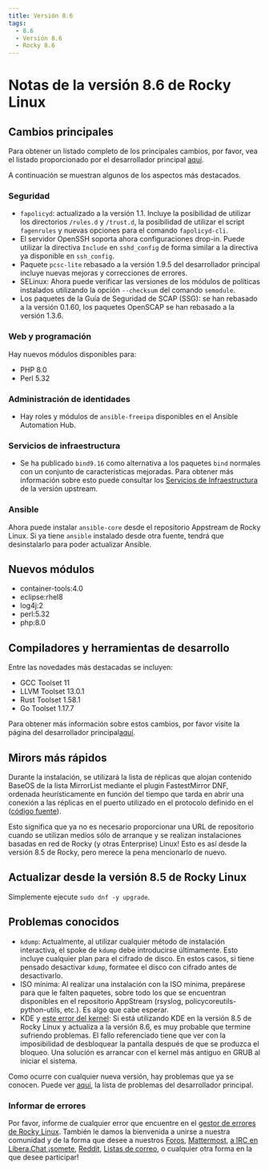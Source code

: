 ```yaml
---
title: Versión 8.6
tags:
  - 8.6
  - Versión 8.6
  - Rocky 8.6
---
```


# Notas de la versión 8.6 de Rocky Linux

## Cambios principales

Para obtener un listado completo de los principales cambios, por favor, vea el listado proporcionado por el desarrollador principal [aquí](https://access.redhat.com/documentation/en-us/red_hat_enterprise_linux/8/html/8.6_release_notes/overview#overview-major-changes).

A continuación se muestran algunos de los aspectos más destacados.

### Seguridad

 * `fapolicyd`: actualizado a la versión 1.1. Incluye la posibilidad de utilizar los directorios `/rules.d` y `/trust.d`, la posibilidad de utilizar el script `fagenrules` y nuevas opciones para el comando `fapolicyd-cli`.
 * El servidor OpenSSH soporta ahora configuraciones drop-in. Puede utilizar la directiva `Include` en `sshd_config` de forma similar a la directiva ya disponible en `ssh_config`.
 * Paquete `pcsc-lite` rebasado a la versión 1.9.5 del desarrollador principal incluye nuevas mejoras y correcciones de errores.
 * SELinux: Ahora puede verificar las versiones de los módulos de políticas instalados utilizando la opción `--checksum` del comando `semodule`.
 *  Los paquetes de la Guía de Seguridad de SCAP (SSG): se han rebasado a la versión 0.1.60, los paquetes OpenSCAP se han rebasado a la versión 1.3.6.

### Web y programación

Hay nuevos módulos disponibles para:

* PHP 8.0
* Perl 5.32

### Administración de identidades

* Hay roles y módulos de `ansible-freeipa` disponibles en el Ansible Automation Hub.

### Servicios de infraestructura

* Se ha publicado `bind9.16` como alternativa a los paquetes `bind` normales con un conjunto de características mejoradas. Para obtener más información sobre esto puede consultar los [Servicios de Infraestructura](https://access.redhat.com/documentation/en-us/red_hat_enterprise_linux/8/html-single/8.6_release_notes#enhancement_infrastructure-services) de la versión upstream.

### Ansible

Ahora puede instalar `ansible-core` desde el repositorio Appstream de Rocky Linux. Si ya tiene `ansible` instalado desde otra fuente, tendrá que desinstalarlo para poder actualizar Ansible.

## Nuevos módulos

* container-tools:4.0
* eclipse:rhel8
* log4j:2
* perl:5.32
* php:8.0

## Compiladores y herramientas de desarrollo

Entre las novedades más destacadas se incluyen:

* GCC Toolset 11
* LLVM Toolset 13.0.1
* Rust Toolset 1.58.1
* Go Toolset 1.17.7

Para obtener más información sobre estos cambios, por favor visite la página del desarrollador principal[aquí](https://access.redhat.com/documentation/en-us/red_hat_enterprise_linux/8/html/8.6_release_notes/new-features#enhancement_compilers-and-development-tools).

## Mirors más rápidos

Durante la instalación, se utilizará la lista de réplicas que alojan contenido BaseOS de la lista MirrorList mediante el plugin FastestMirror DNF, ordenada heurísticamente en función del tiempo que tarda en abrir una conexión a las réplicas en el puerto utilizado en el protocolo definido en el ([código fuente](https://github.com/rpm-software-management/yum-utils/blob/master/plugins/fastestmirror/fastestmirror.py)).

Esto significa que ya no es necesario proporcionar una URL de repositorio cuando se utilizan medios sólo de arranque y se realizan instalaciones basadas en red de Rocky (y otras Enterprise) Linux! Esto es así desde la versión 8.5 de Rocky, pero merece la pena mencionarlo de nuevo.

## Actualizar desde la versión 8.5 de Rocky Linux

Simplemente ejecute `sudo dnf -y upgrade`.

## Problemas conocidos

* `kdump`: Actualmente, al utilizar cualquier método de instalación interactiva, el spoke de `kdump` debe introducirse últimamente. Esto incluye cualquier plan para el cifrado de disco. En estos casos, si tiene pensado desactivar `kdump`, formatee el disco con cifrado antes de desactivarlo.
* ISO mínima: Al realizar una instalación con la ISO mínima, prepárese para que le falten paquetes, sobre todo los que se encuentran disponibles en el repositorio AppStream (rsyslog, policycoreutils-python-utils, etc.). Es algo que cabe esperar.
* KDE y [este error del kernel](https://bugzilla.redhat.com/show_bug.cgi?id=2082719): Si está utilizando KDE en la versión 8.5 de Rocky Linux y actualiza a la versión 8.6, es muy probable que termine sufriendo problemas. El fallo referenciado tiene que ver con la imposibilidad de desbloquear la pantalla después de que se produzca el bloqueo. Una solución es arrancar con el kernel más antiguo en GRUB al iniciar el sistema.

Como ocurre con cualquier nueva versión, hay problemas que ya se conocen. Puede ver [aquí](https://access.redhat.com/documentation/en-us/red_hat_enterprise_linux/8/html/8.6_release_notes/known-issues), la lista de problemas del desarrollador principal.

### Informar de errores

Por favor, informe de cualquier error que encuentre en el [gestor de errores de Rocky Linux](https://bugs.rockylinux.org/). También le damos la bienvenida a unirse a nuestra comunidad y de la forma que desee a nuestros [Foros](https://forums.rockylinux.org), [Mattermost](https://chat.rockylinux.org), [a IRC en Libera.Chat ¡somete](irc://irc.liberachat/rockylinux), [Reddit](https://reddit.com/r/rockylinux), [Listas de correo](https://lists.resf.org), o cualquier otra forma en la que desee participar!

